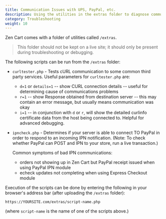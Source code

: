 ```yaml
---
title: Communication Issues with UPS, PayPal, etc. 
description: Using the utilities in the extras folder to diagnose communication issues 
category: Troubleshooting
weight: 10
---
```


Zen Cart comes with a folder of utilities called `/extras`. 

> This folder should not be kept on a live site; it should only be present during troubleshooting or debugging.

The following scripts can be run from the `/extras` folder:

- `curltester.php` - Tests cURL communication to some common third party services.   Useful parameters for `curltester.php` are: 
    *   `d=1` or `details=1` -- show CURL connection details -- useful for determining cause of communications problems
    *   `r=1` -- show Response obtained from destination server -- this may contain an error message, but usually means communication was okay
    *   `i=1` -- in conjunction with `d` or `r`, will show the detailed curlinfo certificate data from the host being connected to. Helpful for advanced debugging.

- `ipncheck.php` - Determines if your server is able to connect TO PayPal in order to respond to an incoming IPN notification. (Note: To check whether PayPal can POST and IPN to your store, run a live transaction.) 

    Common symptoms of bad IPN communications:
    - orders not showing up in Zen Cart but PayPal receipt issued when using PayPal IPN module
    - echeck updates not completing when using Express Checkout module

Execution of the scripts can be done by entering the following in your browser's address bar (after uploading the `/extras` folder):  

`https://YOURSITE.com/extras/script-name.php` 

(where `script-name` is the name of one of the scripts above.) 

